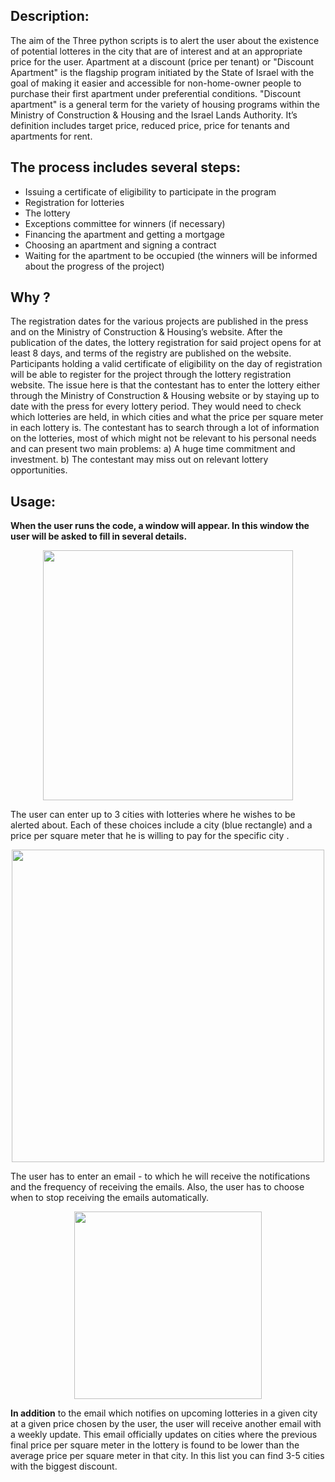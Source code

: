 ## Description:

The aim of the Three python scripts is to alert the user about the existence of potential lotteres in the city that are of interest and at an appropriate price for the  user. Apartment at a discount (price per tenant) or  "Discount Apartment" is the flagship program initiated by the State of Israel with the goal of making it easier and accessible for non-home-owner people to purchase their first apartment under preferential conditions. "Discount apartment" is a general term for the variety of housing programs within the Ministry of Construction & Housing and the Israel Lands Authority. It’s definition includes target price, reduced price, price for tenants and apartments for rent.

## The process includes several steps:

* Issuing a certificate of eligibility to participate in the program
*  Registration for lotteries
* The lottery
* Exceptions committee for winners (if necessary)
* Financing the apartment and getting a mortgage
* Choosing an apartment and signing a contract
* Waiting for the apartment to be occupied (the winners will be informed about the progress of the project)

## Why ?
The registration dates for the various projects are published in the press and on the Ministry of Construction & Housing’s website. After the publication of the dates, the lottery registration for said project opens for at least 8 days, and terms of the registry are published on the website. Participants holding a valid certificate of eligibility on the day of registration will be able to register for the project through the lottery registration website. The issue here is that the contestant has to enter the lottery either through the Ministry of Construction & Housing website or by staying up to date with the press for every lottery period. They would need to check which lotteries are held, in which cities and what the price per square meter in each lottery is. The contestant has to search  through a lot of information on the lotteries, most of which might not be relevant to his personal needs and can present two main problems: 
a) A huge time commitment and investment. 
b) The contestant may miss out on  relevant lottery opportunities. 



## Usage:
**When the user runs the code, a window will appear. In this window the user will be asked to fill in several details.**
<p align="center">
<img src="https://github.com/doron227/Dira-lottery-/blob/main/images/fig1.png" width="400" height="400" />
 

The user can enter up to 3 cities with lotteries where he wishes to be alerted about. Each of these choices include a city (blue rectangle) and a price per square meter that he is willing to pay for the specific city .
 
<p align="center">
<img src="https://github.com/doron227/Dira-lottery-/blob/main/images/fig2.png" width="500" height="500" />
 

The user has to enter an email - to which he will receive the notifications and the frequency of receiving the emails.
Also, the user has to choose when to stop receiving the emails automatically.
  
<p align="center">
<img src="https://github.com/doron227/Dira-lottery-/blob/main/images/fig3.png" width="300" height="300" />
    
**In addition** to the email which notifies on upcoming lotteries in a given city at a given price chosen by the user, the user will receive another email with a weekly update. This email officially updates on cities where the previous final price per square meter in the lottery is found to be lower than the average price per square meter in that city. In this list you can find 3-5 cities with the biggest discount.
